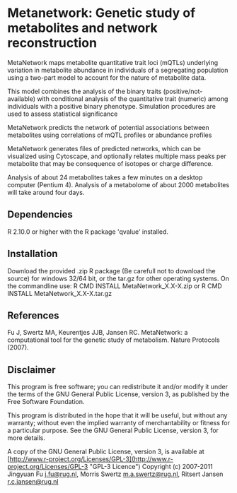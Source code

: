 Metanetwork: Genetic study of metabolites and network reconstruction
====================================================================
MetaNetwork maps metabolite quantitative trait loci (mQTLs) underlying variation in metabolite 
abundance in individuals of a segregating population using a two-part model to account for the 
nature of metabolite data.

This model combines the analysis of the binary traits (positive/not-available) with conditional 
analysis of the quantitative trait (numeric) among individuals with a positive binary phenotype. 
Simulation procedures are used to assess statistical significance 

MetaNetwork predicts the network of potential associations between metabolites using correlations 
of mQTL profiles or abundance profiles 

MetaNetwork generates files of predicted networks, which can be visualized using Cytoscape, and 
optionally relates multiple mass peaks per metabolite that may be consequence of isotopes or 
charge difference.

Analysis of about 24 metabolites takes a few minutes on a desktop computer (Pentium 4). Analysis 
of a metabolome of about 2000 metabolites will take around four days.

Dependencies
------------
R 2.10.0 or higher with the R package 'qvalue' installed.

Installation
------------
Download the provided .zip R package (Be carefull not to download the source) for windows 32/64 bit, or 
the tar.gz for other operating systems.
On the commandline use: R CMD INSTALL MetaNetwork_X.X-X.zip or R CMD INSTALL MetaNetwork_X.X-X.tar.gz

References
----------
Fu J, Swertz MA, Keurentjes JJB, Jansen RC. MetaNetwork: a computational tool for the genetic study of metabolism. Nature Protocols (2007). 

Disclaimer
----------
This program is free software; you can redistribute it and/or
modify it under the terms of the GNU General Public License,
version 3, as published by the Free Software Foundation.

This program is distributed in the hope that it will be useful,
but without any warranty; without even the implied warranty of
merchantability or fitness for a particular purpose.  See the GNU
General Public License, version 3, for more details.

A copy of the GNU General Public License, version 3, is available
at [http://www.r-project.org/Licenses/GPL-3](http://www.r-project.org/Licenses/GPL-3 "GPL-3 Licence")
Copyright (c) 2007-2011 
Jingyuan Fu <j.fu@rug.nl>, 
Morris Swertz <m.a.swertz@rug.nl>, 
Ritsert Jansen <r.c.jansen@rug.nl> 

